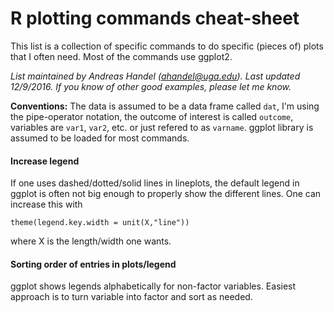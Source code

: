# R plotting commands cheat-sheet

This list is a collection of specific commands to do specific (pieces of) plots that I often need. Most of the commands use ggplot2.

*List maintained by Andreas Handel (ahandel@uga.edu). Last updated 12/9/2016.*
*If you know of other good examples, please let me know.*


__Conventions:__ The data is assumed to be a data frame called `dat`, I'm using the pipe-operator notation, the outcome of interest is called `outcome`, variables are `var1`, `var2`, etc. or just refered to as `varname`. ggplot library is assumed to be loaded for most commands.


#### Increase legend
If one uses dashed/dotted/solid lines in lineplots, the default legend in ggplot is often not big enough to properly show the different lines. One can increase this with
```{r}
theme(legend.key.width = unit(X,"line"))
````
where X is the length/width one wants.


#### Sorting order of entries in plots/legend
ggplot shows legends alphabetically for non-factor variables. Easiest approach is to turn variable into factor and sort as needed. 


